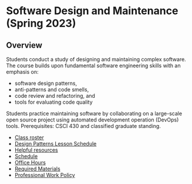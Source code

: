 # Software Design and Maintenance (Spring 2023)

## Overview

Students conduct a study of designing and maintaining complex software. The course builds upon fundamental software engineering skills with an emphasis on:

- software design patterns,
- anti-patterns and code smells,
- code review and refactoring, and
- tools for evaluating code quality

Students practice maintaining software by collaborating on a large-scale open source project using automated development operation (DevOps) tools. Prerequisites: CSCI 430 and classified graduate standing.

- [Class roster](roster.md)
- [Design Patterns Lesson Schedule](design_patterns.md)
- [Helpful resources](resources.md)
- [Schedule](schedule.md)
- [Office Hours](office_hours.md)
- [Required Materials](materials.md)
- [Professional Work Policy](professionalism.md)